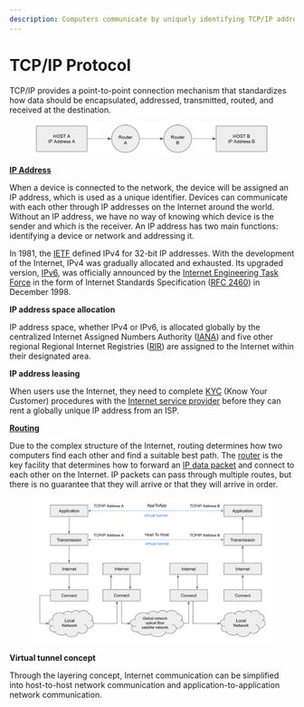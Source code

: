 ```yaml
---
description: Computers communicate by uniquely identifying TCP/IP addresses
---
```


# TCP/IP Protocol

TCP/IP provides a point-to-point connection mechanism that standardizes how data should be encapsulated, addressed, transmitted, routed, and received at the destination.

<figure><img src="../../../.gitbook/assets/image (1) (1) (1) (1).png" alt=""><figcaption></figcaption></figure>

[**IP Address**](https://en.wikipedia.org/wiki/IP\_address)

When a device is connected to the network, the device will be assigned an IP address, which is used as a unique identifier. Devices can communicate with each other through IP addresses on the Internet around the world. Without an IP address, we have no way of knowing which device is the sender and which is the receiver. An IP address has two main functions: identifying a device or network and addressing it.

In 1981, the [IETF](https://www.ietf.org/) defined IPv4 for 32-bit IP addresses. With the development of the Internet, IPv4 was gradually allocated and exhausted. Its upgraded version, [IPv6](https://datatracker.ietf.org/doc/html/rfc2460), was officially announced by the [Internet Engineering Task Force](https://en.wikipedia.org/wiki/Internet\_Engineering\_Task\_Force) in the form of Internet Standards Specification ([RFC 2460](https://datatracker.ietf.org/doc/html/rfc2460)) in December 1998.

**IP address space allocation**

IP address space, whether IPv4 or IPv6, is allocated globally by the centralized Internet Assigned Numbers Authority ([IANA](https://en.wikipedia.org/wiki/Internet\_Assigned\_Numbers\_Authority)) and five other regional Regional Internet Registries ([RIR](https://en.wikipedia.org/wiki/Regional\_Internet\_registry)) are assigned to the Internet within their designated area.

**IP address leasing**

When users use the Internet, they need to complete [KYC](https://en.wikipedia.org/wiki/Know\_your\_customer) (Know Your Customer) procedures with the [Internet service provider](https://en.wikipedia.org/wiki/Internet\_service\_provider) before they can rent a globally unique IP address from an ISP.

[**Routing**](https://en.wikipedia.org/wiki/Routing)

Due to the complex structure of the Internet, routing determines how two computers find each other and find a suitable best path. The [router](https://en.wikipedia.org/wiki/Router\_\(computing\)) is the key facility that determines how to forward an [IP data packet](https://en.wikipedia.org/wiki/Network\_packet) and connect to each other on the Internet. IP packets can pass through multiple routes, but there is no guarantee that they will arrive or that they will arrive in order.

<figure><img src="../../../.gitbook/assets/image (2) (1).png" alt=""><figcaption></figcaption></figure>

**Virtual tunnel concept**

Through the layering concept, Internet communication can be simplified into host-to-host network communication and application-to-application network communication.
